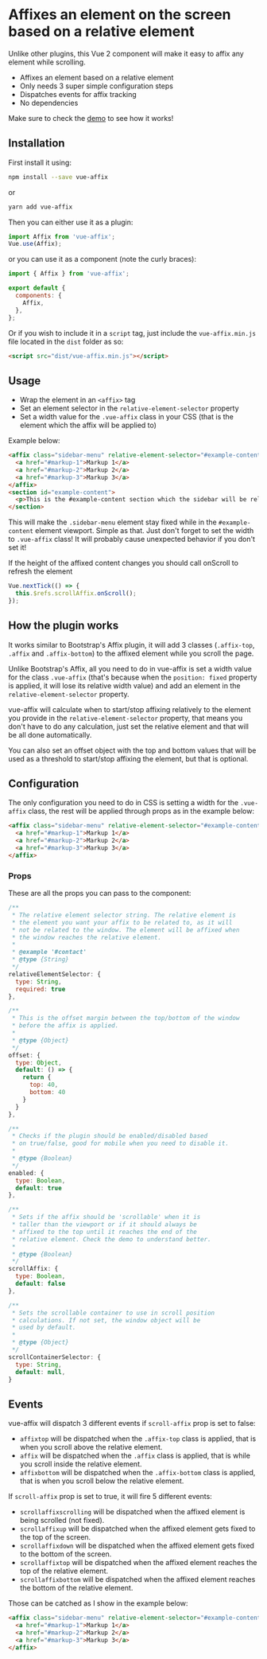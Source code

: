 # Affixes an element on the screen based on a relative element
Unlike other plugins, this Vue 2 component will make it easy to affix any element while scrolling.

 - Affixes an element based on a relative element
 - Only needs 3 super simple configuration steps
 - Dispatches events for affix tracking
 - No dependencies

Make sure to check the <a href="https://eddiemf.github.io/vue-affix-demo/" target="_blank">demo</a> to see how it works!

## Installation
First install it using:
```bash
npm install --save vue-affix
```
or
```bash
yarn add vue-affix
```


Then you can either use it as a plugin:

```js
import Affix from 'vue-affix';
Vue.use(Affix);
```

or you can use it as a component (note the curly braces):
```js
import { Affix } from 'vue-affix';

export default {
  components: {
    Affix,
  },
};
```

Or if you wish to include it in a `script` tag, just include the `vue-affix.min.js` file located in the `dist` folder as so:

```html
<script src="dist/vue-affix.min.js"></script>
```

## Usage
 - Wrap the element in an `<affix>` tag
 - Set an element selector in the `relative-element-selector` property
 - Set a width value for the `.vue-affix` class in your CSS (that is the element which the affix will be applied to)

Example below:

```html
<affix class="sidebar-menu" relative-element-selector="#example-content" style="width: 300px">
  <a href="#markup-1">Markup 1</a>
  <a href="#markup-2">Markup 2</a>
  <a href="#markup-3">Markup 3</a>
</affix>
<section id="example-content">
  <p>This is the #example-content section which the sidebar will be relatively affixed!</p>
</section>
```

This will make the `.sidebar-menu` element stay fixed while in the `#example-content` element viewport. Simple as that. Just don't forget to set the width to `.vue-affix` class! It will probably cause unexpected behavior if you don't set it!

If the height of the affixed content changes you should call onScroll to refresh the element
```javascript
Vue.nextTick(() => {
  this.$refs.scrollAffix.onScroll();
});
```

## How the plugin works
It works similar to Bootstrap's Affix plugin, it will add 3 classes (`.affix-top`, `.affix` and `.affix-bottom`) to the affixed element while you scroll the page.

Unlike Bootstrap's Affix, all you need to do in vue-affix is set a width value for the class `.vue-affix` (that's because when the `position: fixed` property is applied, it will lose its relative width value) and add an element in the `relative-element-selector` property.

vue-affix will calculate when to start/stop affixing relatively to the element you provide in the `relative-element-selector` property, that means you don't have to do any calculation, just set the relative element and that will be all done automatically.

You can also set an offset object with the top and bottom values that will be used as a threshold to start/stop affixing the element, but that is optional.

## Configuration
The only configuration you need to do in CSS is setting a width for the `.vue-affix` class, the rest will be applied through props as in the example below:
``` html
<affix class="sidebar-menu" relative-element-selector="#example-content" :offset="{ top: 40, bottom: 40 }">
  <a href="#markup-1">Markup 1</a>
  <a href="#markup-2">Markup 2</a>
  <a href="#markup-3">Markup 3</a>
</affix>
```

### Props
These are all the props you can pass to the component:
``` javascript
/**
 * The relative element selector string. The relative element is
 * the element you want your affix to be related to, as it will
 * not be related to the window. The element will be affixed when
 * the window reaches the relative element.
 *
 * @example '#contact'
 * @type {String}
 */
relativeElementSelector: {
  type: String,
  required: true
},

/**
 * This is the offset margin between the top/bottom of the window
 * before the affix is applied.
 *
 * @type {Object}
 */
offset: {
  type: Object,
  default: () => {
    return {
      top: 40,
      bottom: 40
    }
  }
},

/**
 * Checks if the plugin should be enabled/disabled based
 * on true/false, good for mobile when you need to disable it.
 *
 * @type {Boolean}
 */
enabled: {
  type: Boolean,
  default: true
},

/**
 * Sets if the affix should be 'scrollable' when it is
 * taller than the viewport or if it should always be
 * affixed to the top until it reaches the end of the
 * relative element. Check the demo to understand better.
 *
 * @type {Boolean}
 */
scrollAffix: {
  type: Boolean,
  default: false
},

/**
 * Sets the scrollable container to use in scroll position
 * calculations. If not set, the window object will be
 * used by default.
 *
 * @type {Object}
 */
scrollContainerSelector: {
  type: String,
  default: null,
}
```

## Events
vue-affix will dispatch 3 different events if `scroll-affix` prop is set to false:
 - `affixtop` will be dispatched when the `.affix-top` class is applied, that is when you scroll above the relative element.
 - `affix` will be dispatched when the `.affix` class is applied, that is while you scroll inside the relative element.
 - `affixbottom` will be dispatched when the `.affix-bottom` class is applied, that is when you scroll below the relative element.

If `scroll-affix` prop is set to true, it will fire 5 different events:
 - `scrollaffixscrolling` will be dispatched when the affixed element is being scrolled (not fixed).
 - `scrollaffixup` will be dispatched when the affixed element gets fixed to the top of the screen.
 - `scrollaffixdown` will be dispatched when the affixed element gets fixed to the bottom of the screen.
 - `scrollaffixtop` will be dispatched when the affixed element reaches the top of the relative element.
 - `scrollaffixbottom` will be dispatched when the affixed element reaches the bottom of the relative element.

Those can be catched as I show in the example below:
```html
<affix class="sidebar-menu" relative-element-selector="#example-content" v-on:affixbottom="yourFunction()">
  <a href="#markup-1">Markup 1</a>
  <a href="#markup-2">Markup 2</a>
  <a href="#markup-3">Markup 3</a>
</affix>
```
